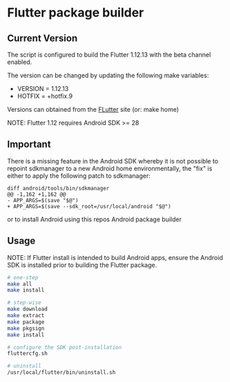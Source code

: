 # Flutter package builder

## Current Version

The script is configured to build the Flutter 1.12.13 with the beta channel enabled.

The version can be changed by updating the following make variables:

- VERSION = 1.12.13
- HOTFIX = +hotfix.9

Versions can obtained from the [FLutter](https://flutter.dev/docs/development/tools/sdk/releases?tab=macos) site (or: make home)

NOTE: Flutter 1.12 requires Android SDK >= 28

## Important

There is a missing feature in the Android SDK whereby it is not possible to repoint sdkmanager to a new
Android home environmentally, the "fix" is either to apply the following patch to sdkmanager:

```text
diff android/tools/bin/sdkmanager
@@ -1,162 +1,162 @@
- APP_ARGS=$(save "$@")
+ APP_ARGS=$(save --sdk_root=/usr/local/android "$@")
```

or to install Android using this repos Android package builder

## Usage

NOTE: If Flutter install is intended to build Android apps, ensure the Android SDK is installed prior
to building the Flutter package.

```bash
# one-step
make all
make install

# step-wise
make download
make extract
make package
make pkgsign
make install

# configure the SDK post-installation
fluttercfg.sh

# uninstall
/usr/local/flutter/bin/uninstall.sh
```
